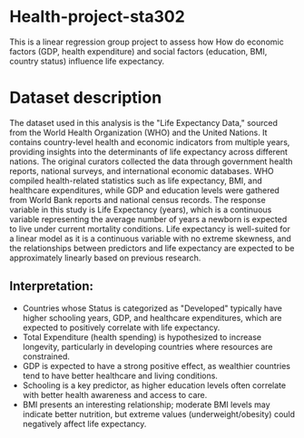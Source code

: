 # Health-project-sta302
This is a linear regression group project to assess how How do economic factors (GDP, health expenditure) and social factors (education, BMI, country status) influence life expectancy.

# Dataset description

The dataset used in this analysis is the "Life Expectancy Data," sourced from the World Health Organization (WHO) and the United Nations. It contains country-level health and economic indicators from multiple years, providing insights into the determinants of life expectancy across different nations. The original curators collected the data through government health reports, national surveys, and international economic databases. WHO compiled health-related statistics such as life expectancy, BMI, and healthcare expenditures, while GDP and education levels were gathered from World Bank reports and national census records.
The response variable in this study is Life Expectancy (years), which is a continuous variable representing the average number of years a newborn is expected to live under current mortality conditions. Life expectancy is well-suited for a linear model as it is a continuous variable with no extreme skewness, and the relationships between predictors and life expectancy are expected to be approximately linearly based on previous research.

## Interpretation:
* Countries whose Status is categorized as "Developed" typically have higher schooling years, GDP, and healthcare expenditures, which are expected to positively correlate with life expectancy.
* Total Expenditure (health spending) is hypothesized to increase longevity, particularly in developing countries where resources are constrained.
* GDP is expected to have a strong positive effect, as wealthier countries tend to have better healthcare and living conditions.
* Schooling is a key predictor, as higher education levels often correlate with better health awareness and access to care.
* BMI presents an interesting relationship; moderate BMI levels may indicate better nutrition, but extreme values (underweight/obesity) could negatively affect life expectancy.


